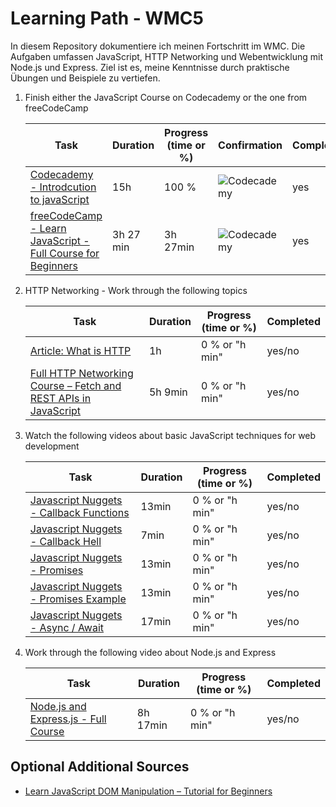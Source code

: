 # Learning Path - WMC5

In diesem Repository dokumentiere ich meinen Fortschritt im WMC. Die Aufgaben umfassen JavaScript, 
HTTP Networking und Webentwicklung mit Node.js und Express. Ziel ist es, meine Kenntnisse durch praktische Übungen und Beispiele zu vertiefen.

1. Finish either the JavaScript Course on Codecademy or the one from freeCodeCamp

   | Task      | Duration| Progress (time or %) | Confirmation | Completed |
   |-----------|-----------|-----------|-----------|-----------|
   | [Codecademy - Introdcution to javaScript](https://www.codecademy.com/learn/introduction-to-javascript)|   15h       | 100 %   |  ![Codecademy](https://github.com/ad220296/WMC5-2425-KernChristoph/blob/main/Java-Script%20Kurs%20Best%C3%A4tigung3.png)  |yes     |
   | [freeCodeCamp - Learn JavaScript - Full Course for Beginners](https://www.youtube.com/watch?v=PkZNo7MFNFg)|   3h 27 min       | 3h 27min  |  ![Codecademy](https://github.com/ad220296/WMC5-2425-KernChristoph/blob/main/Java-Script%20Kurs%20Best%C3%A4tigung4.png)        |yes      |

2. HTTP Networking - Work through the following topics

   | Task      | Duration| Progress (time or %) | Completed |
   |-----------|-----------|-----------|-----------|
   | [Article: What is HTTP](https://www.freecodecamp.org/news/what-is-http/) |    1h      | 0 % or "h min"       |yes/no       |
   | [Full HTTP Networking Course – Fetch and REST APIs in JavaScript](https://www.youtube.com/watch?v=2JYT5f2isg4)|   5h 9min       | 0 % or "h min"       |yes/no       |

3. Watch the following videos about basic JavaScript techniques for web development

   | Task      | Duration| Progress (time or %) | Completed |
   |-----------|-----------|-----------|-----------|
   | [Javascript Nuggets - Callback Functions](https://www.youtube.com/watch?v=GWq0XETTOTk&list=PLnHJACx3NwAfRUcuKaYhZ6T5NRIpzgNGJ&index=13) |    13min      | 0 % or "h min"       |yes/no       |
   | [Javascript Nuggets - Callback Hell](https://www.youtube.com/watch?v=bx9xYPt2tdc&list=PLnHJACx3NwAfRUcuKaYhZ6T5NRIpzgNGJ&index=14)|    7min      | 0 % or "h min"       |yes/no       |
   | [Javascript Nuggets - Promises](https://www.youtube.com/watch?v=IBjmTlShf6U&list=PLnHJACx3NwAfRUcuKaYhZ6T5NRIpzgNGJ&index=15) |    13min      | 0 % or "h min"       |yes/no       |
   | [Javascript Nuggets - Promises Example](https://www.youtube.com/watch?v=GKVA6jYrgKc&list=PLnHJACx3NwAfRUcuKaYhZ6T5NRIpzgNGJ&index=16)|    13min      | 0 % or "h min"       |yes/no       |
   | [Javascript Nuggets - Async / Await](https://www.youtube.com/watch?v=iHrVo5fvmzE&list=PLnHJACx3NwAfRUcuKaYhZ6T5NRIpzgNGJ&index=17)|    17min      | 0 % or "h min"       |yes/no       |

4. Work through the following video about Node.js and Express

   | Task      | Duration| Progress (time or %) | Completed |
   |-----------|-----------|-----------|-----------|
   | [Node.js and Express.js - Full Course](https://www.youtube.com/watch?app=desktop&v=Oe421EPjeBE) |    8h 17min      | 0 % or "h min"       |yes/no       |

## Optional Additional Sources

- [Learn JavaScript DOM Manipulation – Tutorial for Beginners](https://www.youtube.com/watch?v=IWRS_AM2fiE)
